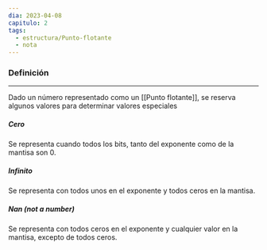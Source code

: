 ```yaml
---
dia: 2023-04-08
capitulo: 2
tags:
  - estructura/Punto-flotante
  - nota
---
```

### Definición
---
Dado un número representado como un [[Punto flotante]], se reserva algunos valores para determinar valores especiales

##### Cero
Se representa cuando todos los bits, tanto del exponente como de la mantisa son $0$.


##### Infinito
Se representa con todos unos en el exponente y todos ceros en la mantisa.


##### Nan (not a number)
Se representa con todos ceros en el exponente y cualquier valor en la mantisa, excepto de todos ceros.
